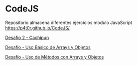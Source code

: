 # CodeJS
Repositorio almacena diferentes ejercicios modulo JavaScript
https://p4t0r.github.io/CodeJS/





[Desafio 2 - Cachipun](https://p4t0r.github.io/CodeJS/Desafio%202%20-%20Cachipun)

[Desafío - Uso Básico de Arrays y Objetos](https://p4t0r.github.io/CodeJS/Desafio-ArrayObjetos)

[Desafío - Uso de Métodos con Arrays y Objetos](https://p4t0r.github.io/CodeJS/Desafio-MetodosArraysObjetos)
